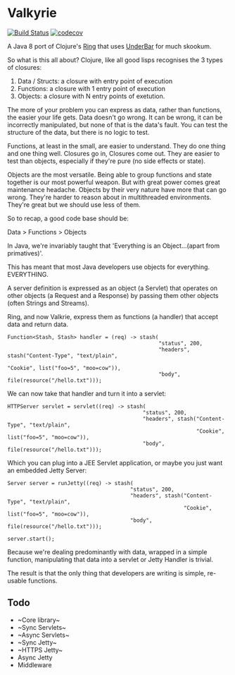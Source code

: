 # Valkyrie

[![Build Status](https://travis-ci.org/tsmarsh/valkyrie.svg?branch=master)](https://travis-ci.org/tsmarsh/valkyrie)
[![codecov](https://codecov.io/gh/tsmarsh/valkyrie/branch/master/graph/badge.svg)](https://codecov.io/gh/tsmarsh/valkyrie)


A Java 8 port of Clojure's [Ring](https://github.com/ring-clojure/ring) that uses [UnderBar](https://github.com/tsmarsh/UnderBar) for much skookum.

So what is this all about? Clojure, like all good lisps recognises the 3 types of closures:

1. Data / Structs: a closure with entry point of execution
2. Functions: a closure with 1 entry point of execution
3. Objects: a closure with N entry points of exetution.

The more of your problem you can express as data, rather than functions, the easier your life gets. 
Data doesn't go wrong. 
It can be wrong, it can be incorrectly manipulated, but none of that is the data's fault. You can test the structure of the data, but there is no logic to test.


Functions, at least in the small, are easier to understand. 
They do one thing and one thing well. Closures go in, Closures come out. They are easier to test than objects, especially if they're pure (no side effects or state).

Objects are the most versatile. Being able to group functions and state together is our most powerful weapon. But with great power comes great maintenance headache. Objects by their very nature have more that can go wrong. They're harder to reason about in multithreaded environments. They're great but we should use less of them. 

So to recap, a good code base should be:

Data > Functions > Objects

In Java, we're invariably taught that 'Everything is an Object...(apart from primatives)'. 

This has meant that most Java developers use objects for everything. EVERYTHING. 

A server definition is expressed as an object (a Servlet) that operates on other objects (a Request and a Response) by passing them other objects (often Strings and Streams). 

Ring, and now Valkrie, express them as functions (a handler) that accept data and return data. 

```$java
Function<Stash, Stash> handler = (req) -> stash(
                                                "status", 200,
                                                "headers", stash("Content-Type", "text/plain", 
                                                                 "Cookie", list("foo=5", "moo=cow")),
                                                "body", file(resource("/hello.txt")));
```

We can now take that handler and turn it into a servlet:

```$java
HTTPServer servlet = servlet((req) -> stash(
                                           "status", 200,
                                           "headers", stash("Content-Type", "text/plain", 
                                                            "Cookie", list("foo=5", "moo=cow")),
                                           "body", file(resource("/hello.txt")));
```

Which you can plug into a JEE Servlet application, or maybe you just want an embedded Jetty Server:

```$java
Server server = runJetty((req) -> stash(
                                       "status", 200,
                                       "headers", stash("Content-Type", "text/plain", 
                                                        "Cookie", list("foo=5", "moo=cow")),
                                       "body", file(resource("/hello.txt")));

server.start();
```

Because we're dealing predominantly with data, wrapped in a simple function, manipulating that data into a servlet or Jetty Handler is trivial.

The result is that the only thing that developers are writing is simple, re-usable functions.


## Todo

* ~Core library~
* ~Sync Servlets~
* ~Async Servlets~
* ~Sync Jetty~
* ~HTTPS Jetty~
* Async Jetty
* Middleware


